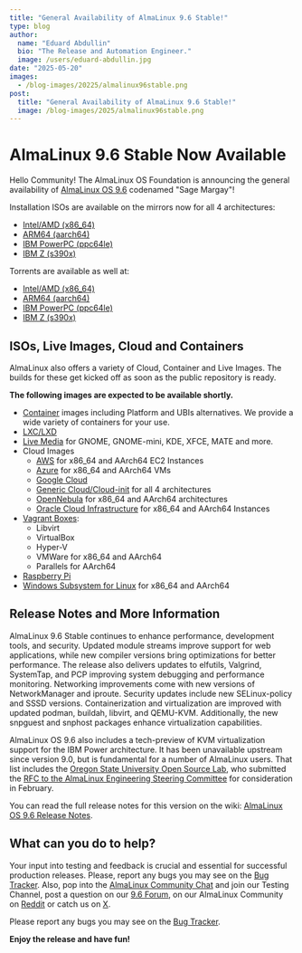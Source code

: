 ```yaml
---
title: "General Availability of AlmaLinux 9.6 Stable!"
type: blog
author:
  name: "Eduard Abdullin"
  bio: "The Release and Automation Engineer."
  image: /users/eduard-abdullin.jpg
date: "2025-05-20"
images:
  - /blog-images/20225/almalinux96stable.png
post:
  title: "General Availability of AlmaLinux 9.6 Stable!"
  image: /blog-images/2025/almalinux96stable.png
---
```


# AlmaLinux 9.6 Stable Now Available

Hello Community! The AlmaLinux OS Foundation is announcing the general availability of [AlmaLinux OS 9.6](https://mirrors.almalinux.org/isos.html) codenamed "Sage Margay"!

Installation ISOs are available on the mirrors now for all 4 architectures:

- [Intel/AMD (x86_64)](https://mirrors.almalinux.org/isos/x86_64/9.6.html)
- [ARM64 (aarch64)](https://mirrors.almalinux.org/isos/aarch64/9.6.html)
- [IBM PowerPC (ppc64le)](https://mirrors.almalinux.org/isos/ppc64le/9.6.html)
- [IBM Z (s390x)](https://mirrors.almalinux.org/isos/s390x/9.6.html)

Torrents are available as well at:

- [Intel/AMD (x86_64)](https://repo.almalinux.org/almalinux/9.6/isos/x86_64/AlmaLinux-9.6-x86_64.torrent)
- [ARM64 (aarch64)](https://repo.almalinux.org/almalinux/9.6/isos/aarch64/AlmaLinux-9.6-aarch64.torrent)
- [IBM PowerPC (ppc64le)](https://repo.almalinux.org/almalinux/9.6/isos/ppc64le/AlmaLinux-9.6-ppc64le.torrent)
- [IBM Z (s390x)](https://repo.almalinux.org/almalinux/9.6/isos/s390x/AlmaLinux-9.6-s390x.torrent)

## ISOs, Live Images, Cloud and Containers

AlmaLinux also offers a variety of Cloud, Container and Live Images. The builds for these get kicked off as soon as the public repository is ready.

**The following images are expected to be available shortly.**

- [Container](https://wiki.almalinux.org/containers/) images including Platform and UBIs alternatives. We provide a wide variety of containers for your use.
- [LXC/LXD](https://images.linuxcontainers.org/images/almalinux/)
- [Live Media](https://wiki.almalinux.org/LiveMedia.html) for GNOME, GNOME-mini, KDE, XFCE, MATE and more.
- Cloud Images
  - [AWS](https://wiki.almalinux.org/cloud/AWS.html) for x86_64 and AArch64 EC2 Instances
  - [Azure](https://wiki.almalinux.org/cloud/Azure.html) for x86_64 and AArch64 VMs
  - [Google Cloud](https://wiki.almalinux.org/cloud/Google.html)
  - [Generic Cloud/Cloud-init](https://wiki.almalinux.org/cloud/Generic-cloud-on-local.html) for all 4 architectures
  - [OpenNebula](https://wiki.almalinux.org/cloud/OpenNebula.html) for x86_64 and AArch64 architectures
  - [Oracle Cloud Infrastructure](https://wiki.almalinux.org/cloud/OCI.html) for x86_64 and AArch64 Instances
- [Vagrant Boxes](https://app.vagrantup.com/almalinux):
  - Libvirt
  - VirtualBox
  - Hyper-V
  - VMWare for x86_64 and AArch64
  - Parallels for AArch64
- [Raspberry Pi](https://wiki.almalinux.org/documentation/raspberry-pi.html)
- [Windows Subsystem for Linux](https://wiki.almalinux.org/documentation/wsl.html) for x86_64 and AArch64

## Release Notes and More Information

AlmaLinux 9.6 Stable continues to enhance performance, development tools, and security. Updated module streams improve support for web applications, while new compiler versions bring optimizations for better performance. The release also delivers updates to elfutils, Valgrind, SystemTap, and PCP improving system debugging and performance monitoring. Networking improvements come with new versions of NetworkManager and iproute. Security updates include new SELinux-policy and SSSD versions. Containerization and virtualization are improved with updated podman, buildah, libvirt, and QEMU-KVM. Additionally, the new snpguest and snphost packages enhance virtualization capabilities.

AlmaLinux OS 9.6 also includes a tech-preview of KVM virtualization support for the IBM Power architecture. It has been unavailable upstream since version 9.0, but is fundamental for a number of AlmaLinux users. That list includes the [Oregon State University Open Source Lab](https://osuosl.org/), who submitted the [RFC to the AlmaLinux Engineering Steering Committee](https://github.com/AlmaLinux/ALESCo/blob/master/rfcs/0002-enable-kvm-on-almaLinux-9-on-ppc64le.md) for consideration in February.

You can read the full release notes for this version on the wiki: [AlmaLinux OS 9.6 Release Notes](https://wiki.almalinux.org/release-notes/9.6.html).

## What can you do to help?

Your input into testing and feedback is crucial and essential for successful production releases.
Please, report any bugs you may see on the [Bug Tracker](https://bugs.almalinux.org/). Also, pop into the [AlmaLinux Community Chat](https://chat.almalinux.org) and join our Testing Channel, post a question on our [9.6 Forum](https://forums.almalinux.org/c/devel/9/36), on our AlmaLinux Community on [Reddit](https://reddit.com/r/almalinux) or catch us on [X](https://x.com/almalinux).

Please report any bugs you may see on the [Bug Tracker](https://bugs.almalinux.org/).

**Enjoy the release and have fun!**
